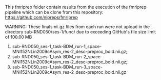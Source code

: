 This fmriprep folder contain results from the execution of the fmriprep pipeline which can be clone from this repository: https://github.com/nipreps/fmriprep

WARNING: These finals nii.gz files from each run were not upload in the directory sub-RND050/ses-1/func/ due to exceeding GitHub's file size limit of 100.00 MB 
  1) sub-RND050_ses-1_task-BDM_run-1_space-MNI152NLin2009cAsym_res-2_desc-preproc_bold.nii.gz;
  2) sub-RND050_ses-1_task-BDM_run-2_space-MNI152NLin2009cAsym_res-2_desc-preproc_bold.nii.gz; 
  3) sub-RND050_ses-1_task-BDM_run-3_space-MNI152NLin2009cAsym_res-2_desc-preproc_bold.nii.gz
